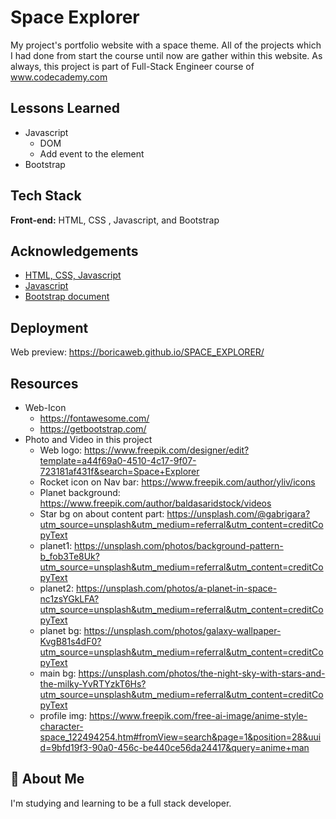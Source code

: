 
# Space Explorer

My project's portfolio website with a space theme. All of the projects which I had done from start the course until now are gather within this website. As always, this project is part of Full-Stack Engineer course of www.codecademy.com


## Lessons Learned

* Javascript 
  * DOM
  * Add event to the element
* Bootstrap


## Tech Stack

**Front-end:** HTML, CSS , Javascript, and Bootstrap


## Acknowledgements

 - [HTML, CSS, Javascript](https://www.w3schools.com)
 - [Javascript](https://developer.mozilla.org/en-US/)
 - [Bootstrap document](https://getbootstrap.com/)


## Deployment

Web preview: https://boricaweb.github.io/SPACE_EXPLORER/


## Resources

* Web-Icon
  * https://fontawesome.com/
  * https://getbootstrap.com/
* Photo and Video in this project
  * Web logo: https://www.freepik.com/designer/edit?template=a44f69a0-4510-4c17-9f07-723181af431f&search=Space+Explorer
  * Rocket icon on Nav bar: https://www.freepik.com/author/yliv/icons
  * Planet background: https://www.freepik.com/author/baldasaridstock/videos
  * Star bg on about content part: https://unsplash.com/@gabrigara?utm_source=unsplash&utm_medium=referral&utm_content=creditCopyText
  * planet1: https://unsplash.com/photos/background-pattern-b_fob3Te8Uk?utm_source=unsplash&utm_medium=referral&utm_content=creditCopyText
  * planet2: https://unsplash.com/photos/a-planet-in-space-nc1zsYGkLFA?utm_source=unsplash&utm_medium=referral&utm_content=creditCopyText
  * planet bg: https://unsplash.com/photos/galaxy-wallpaper-KvgB81s4dF0?utm_source=unsplash&utm_medium=referral&utm_content=creditCopyText
  * main bg: https://unsplash.com/photos/the-night-sky-with-stars-and-the-milky-YvRTYzkT6Hs?utm_source=unsplash&utm_medium=referral&utm_content=creditCopyText
  * profile img: https://www.freepik.com/free-ai-image/anime-style-character-space_122494254.htm#fromView=search&page=1&position=28&uuid=9bfd19f3-90a0-456c-be440ce56da24417&query=anime+man    


## 🚀 About Me
I'm studying and learning to be a full stack developer.

    
      

